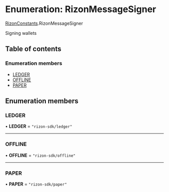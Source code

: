 # Enumeration: RizonMessageSigner

[RizonConstants](../modules/RizonConstants.md).RizonMessageSigner

Signing wallets

## Table of contents

### Enumeration members

- [LEDGER](RizonConstants.RizonMessageSigner.md#ledger)
- [OFFLINE](RizonConstants.RizonMessageSigner.md#offline)
- [PAPER](RizonConstants.RizonMessageSigner.md#paper)

## Enumeration members

### LEDGER

• **LEDGER** = `"rizon-sdk/ledger"`

___

### OFFLINE

• **OFFLINE** = `"rizon-sdk/offline"`

___

### PAPER

• **PAPER** = `"rizon-sdk/paper"`
